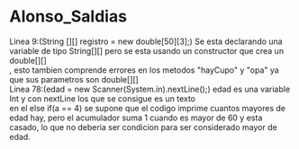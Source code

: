 # Alonso_Saldias <br>
Linea 9:(String [][] registro = new double[50][3];) Se esta declarando una variable de tipo String[][] pero se esta usando un constructor que crea un double[][]<br>, esto tambien comprende errores en los metodos "hayCupo" y "opa" ya que sus parametros son double[][] <br>
Linea 78:(edad = new Scanner(System.in).nextLine();) edad es una variable Int y con nextLine los que se consigue es un texto<br>
en el else if(a == 4) se supone que el codigo imprime cuantos mayores de edad hay, pero el acumulador suma 1 cuando es mayor de 60 y esta casado, lo que no deberia ser condicion para ser considerado mayor de edad.<br>


